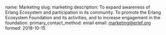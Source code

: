 name: Marketing
slug: marketing
description: To expand awareness of Erlang Ecosystem and participation in its community. To promote the Erlang Ecosystem Foundation and its activities, and to increase engagement in the foundation.
primary_contact_method: email
email: marketing@erlef.org
formed: 2018-10-15


